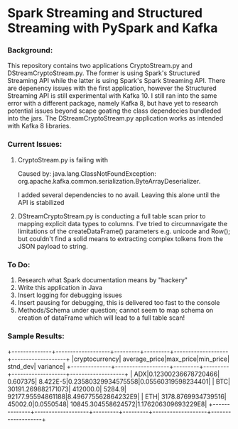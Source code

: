 <h1>Spark Streaming and Structured Streaming with PySpark and Kafka</h1>

<h3>Background:</h3>
This repository contains two applications CryptoStream.py and DStreamCryptoStream.py. The former is using Spark's Structured Streaming API while the latter is using Spark's Spark Streaming API. There are depenency issues with the first application, however the Structured Streaming API is still experimental with Kafka 10. I still ran into the same error with a different package, namely Kafka 8, but have yet to research potential issues beyond scape goating the class dependecies bundleded into the jars. The DStreamCryptoStream.py application works as intended with Kafka 8 libraries.

<h3>Current Issues:</h3>

1. CryptoStream.py is failing with 

      Caused by: java.lang.ClassNotFoundException: org.apache.kafka.common.serialization.ByteArrayDeserializer. 

      I added several dependencies to no avail. Leaving this alone until the API is stabilized

2. DStreamCryptoStream.py is conducting a full table scan prior to mapping explicit data types to columns. I've tried to circumnavigate the limitations of the createDataFrame() parameters e.g. unicode and Row(); but couldn't find a solid means to extracting complex tolkens from the JSON payload to string.

<h3>To Do:</h3>

1. Research what Spark documentation means by "hackery"
2. Write this application in Java
3. Insert logging for debugging issues
4. Insert pausing for debugging, this is delivered too fast to the console
5. Methods/Schema under question; cannot seem to map schema on creation of dataFrame which will lead to a full table scan!

<h3>Sample Results:</h3>

+--------------+-------------------+---------+---------+-------------------+-------------------+
|cryptocurrency|      average_price|max_price|min_price|           stnd_dev|           variance|
+--------------+-------------------+---------+---------+-------------------+-------------------+
|           ADX|0.12300236678720466| 0.607375| 8.422E-5|0.23580329934575558|0.05560319598234401|
|           BTC| 30191.269882171073| 412000.0|   5284.9|  92177.95594861188|8.496775562864232E9|
|           ETH| 3178.8769934739516|  45002.0|0.0550548| 10845.304558624572|1.176206309693229E8|
+--------------+-------------------+---------+---------+-------------------+-------------------+
